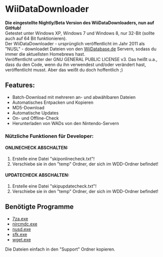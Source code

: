 WiiDataDownloader
===================

**Die eingestellte Nightly/Beta Version des WiiDataDownloaders, nun auf GitHub!**  
Getestet unter Windows XP, Windows 7 und Windows 8, nur 32-Bit (sollte auch auf 64 Bit funktionieren).  
Der WiiDataDownloader - ursprünglich veröffentlicht im Jahr 2011 als "NUSL" - downloadet Dateien von den [WiiDatabase.de](http://wiidatabase.de) Servern, sodass du immer die aktuellsten Homebrews hast.  
Veröffentlicht unter der GNU GENERAL PUBLIC LICENSE v3. Das heißt u.a., dass du den Code, wenn du ihn verwendest und/oder verändert hast, veröffentlicht musst. Aber das weißt du doch hoffentlich ;)

## Features:
- Batch-Download mit mehreren an- und abwählbaren Dateien
- Automatisches Entpacken und Kopieren
- MD5-Download
- Automatische Updates
- On- und Offline-Check
- Herunterladen von WADs von den Nintendo-Servern

### Nützliche Funktionen für Developer:
#### ONLINECHECK ABSCHALTEN:
1. Erstelle eine Datei "skiponlinecheck.txt"!
2. Verschiebe sie in den "temp" Ordner, der sich im WDD-Ordner befindet!


#### UPDATECHECK ABSCHALTEN:
1. Erstelle eine Datei "skipupdatecheck.txt"!
2. Verschiebe sie in den "temp" Ordner, der sich im WDD-Ordner befindet!

## Benötigte Programme
- [7za.exe](http://7-zip.org/download.html)
- [nircmdc.exe](http://www.nirsoft.net/utils/nircmd.html)
- [nusd.exe](https://github.com/wiiNinja/NUS.downloader.command.line)
- [sfk.exe](http://stahlworks.com/dev/swiss-file-knife.html)
- [wget.exe](http://users.ugent.be/~bpuype/wget/#download)  

Die Dateien einfach in den "Support" Ordner kopieren.
